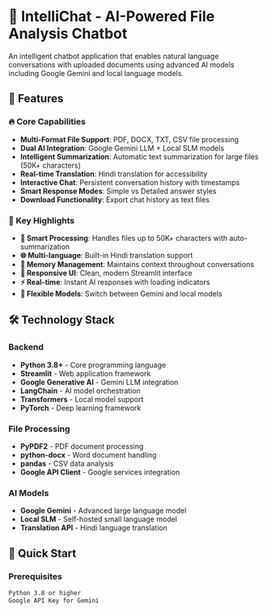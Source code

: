 # 🤖 IntelliChat - AI-Powered File Analysis Chatbot

An intelligent chatbot application that enables natural language conversations with uploaded documents using advanced AI models including Google Gemini and local language models.

## 🚀 Features

### 🔥 Core Capabilities
- **Multi-Format File Support**: PDF, DOCX, TXT, CSV file processing
- **Dual AI Integration**: Google Gemini LLM + Local SLM models
- **Intelligent Summarization**: Automatic text summarization for large files (50K+ characters)
- **Real-time Translation**: Hindi translation for accessibility
- **Interactive Chat**: Persistent conversation history with timestamps
- **Smart Response Modes**: Simple vs Detailed answer styles
- **Download Functionality**: Export chat history as text files

### 🎯 Key Highlights
- **🧠 Smart Processing**: Handles files up to 50K+ characters with auto-summarization
- **🌐 Multi-language**: Built-in Hindi translation support
- **💬 Memory Management**: Maintains context throughout conversations
- **📱 Responsive UI**: Clean, modern Streamlit interface
- **⚡ Real-time**: Instant AI responses with loading indicators
- **🔄 Flexible Models**: Switch between Gemini and local models

## 🛠️ Technology Stack

### Backend
- **Python 3.8+** - Core programming language
- **Streamlit** - Web application framework
- **Google Generative AI** - Gemini LLM integration
- **LangChain** - AI model orchestration
- **Transformers** - Local model support
- **PyTorch** - Deep learning framework

### File Processing
- **PyPDF2** - PDF document processing
- **python-docx** - Word document handling
- **pandas** - CSV data analysis
- **Google API Client** - Google services integration

### AI Models
- **Google Gemini** - Advanced large language model
- **Local SLM** - Self-hosted small language model
- **Translation API** - Hindi language translation

## 🚀 Quick Start

### Prerequisites

```bash
Python 3.8 or higher
Google API Key for Gemini
